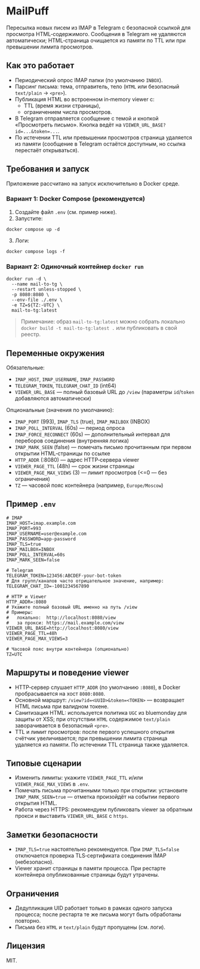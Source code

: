 # MailPuff

Пересылка новых писем из IMAP в Telegram с безопасной ссылкой для просмотра HTML‑содержимого. Сообщения в Telegram не удаляются автоматически; HTML‑страница очищается из памяти по TTL или при превышении лимита просмотров.

## Как это работает
- Периодический опрос IMAP папки (по умолчанию `INBOX`).
- Парсинг письма: тема, отправитель, тело (`HTML` или безопасный `text/plain` → `<pre>`).
- Публикация HTML во встроенном in‑memory viewer с:
  - TTL (время жизни страницы),
  - ограничением числа просмотров.
- В Telegram отправляется сообщение с темой и кнопкой «Просмотреть письмо». Кнопка ведёт на `VIEWER_URL_BASE?id=...&token=...`.
- По истечении TTL или превышении просмотров страница удаляется из памяти (сообщение в Telegram остаётся доступным, но ссылка перестаёт открываться).

## Требования и запуск
Приложение рассчитано на запуск исключительно в Docker среде.

### Вариант 1: Docker Compose (рекомендуется)
1. Создайте файл `.env` (см. пример ниже).
2. Запустите:
```
docker compose up -d
```
3. Логи:
```
docker compose logs -f
```

### Вариант 2: Одиночный контейнер `docker run`
```
docker run -d \
  --name mail-to-tg \
  --restart unless-stopped \
  -p 8080:8080 \
  --env-file ./.env \
  -e TZ=${TZ:-UTC} \
  mail-to-tg:latest
```
> Примечание: образ `mail-to-tg:latest` можно собрать локально `docker build -t mail-to-tg:latest .` или публиковать в свой реестр.

## Переменные окружения
Обязательные:
- `IMAP_HOST`, `IMAP_USERNAME`, `IMAP_PASSWORD`
- `TELEGRAM_TOKEN`, `TELEGRAM_CHAT_ID` (int64)
- `VIEWER_URL_BASE` — полный базовый URL до `/view` (параметры `id`/`token` добавляются автоматически)

Опциональные (значения по умолчанию):
- `IMAP_PORT` (993), `IMAP_TLS` (true), `IMAP_MAILBOX` (INBOX)
- `IMAP_POLL_INTERVAL` (60s) — период опроса
- `IMAP_FORCE_RECONNECT` (60s) — дополнительный интервал для переборов соединения (внутренняя логика)
- `IMAP_MARK_SEEN` (false) — помечать письмо прочитанным при первом открытии HTML‑страницы по ссылке
- `HTTP_ADDR` (:8080) — адрес HTTP‑сервера viewer
- `VIEWER_PAGE_TTL` (48h) — срок жизни страницы
- `VIEWER_PAGE_MAX_VIEWS` (3) — лимит просмотров (<=0 — без ограничения)
- `TZ` — часовой пояс контейнера (например, `Europe/Moscow`)

## Пример `.env`
```
# IMAP
IMAP_HOST=imap.example.com
IMAP_PORT=993
IMAP_USERNAME=user@example.com
IMAP_PASSWORD=app-password
IMAP_TLS=true
IMAP_MAILBOX=INBOX
IMAP_POLL_INTERVAL=60s
IMAP_MARK_SEEN=false

# Telegram
TELEGRAM_TOKEN=123456:ABCDEF-your-bot-token
# Для групп/каналов часто отрицательное значение, например:
TELEGRAM_CHAT_ID=-1001234567890

# HTTP и Viewer
HTTP_ADDR=:8080
# Укажите полный базовый URL именно на путь /view
# Примеры:
#   локально:  http://localhost:8080/view
#   за прокси: https://mail.example.com/view
VIEWER_URL_BASE=http://localhost:8080/view
VIEWER_PAGE_TTL=48h
VIEWER_PAGE_MAX_VIEWS=3

# Часовой пояс внутри контейнера (опционально)
TZ=UTC
```

## Маршруты и поведение viewer
- HTTP‑сервер слушает `HTTP_ADDR` (по умолчанию `:8080`), в Docker пробрасывается на хост `8080:8080`.
- Основной маршрут: `/view?id=<UUID>&token=<TOKEN>` — возвращает HTML письма при валидном токене.
- Санитизация HTML: используется политика `UGC` из bluemonday для защиты от XSS; при отсутствии `HTML` содержимое `text/plain` заворачивается в безопасный `<pre>`.
- TTL и лимит просмотров: после первого успешного открытия счётчик увеличивается; при превышении лимита страница удаляется из памяти. По истечении TTL страница также удаляется.

## Типовые сценарии
- Изменить лимиты: укажите `VIEWER_PAGE_TTL` и/или `VIEWER_PAGE_MAX_VIEWS` в `.env`.
- Помечать письма прочитанными только при открытии: установите `IMAP_MARK_SEEN=true` — отметка произойдёт на событии первого открытия HTML.
- Работа через HTTPS: рекомендуем публиковать viewer за обратным прокси и выставить `VIEWER_URL_BASE` с `https`.

## Заметки безопасности
- `IMAP_TLS=true` настоятельно рекомендуется. При `IMAP_TLS=false` отключается проверка TLS‑сертификата соединения IMAP (небезопасно).
- Viewer хранит страницы в памяти процесса. При рестарте контейнера опубликованные страницы будут утрачены.

## Ограничения
- Дедупликация UID работает только в рамках одного запуска процесса; после рестарта те же письма могут быть обработаны повторно.
- Письма без `HTML` и `text/plain` будут пропущены (см. логи).

## Лицензия
MIT.
